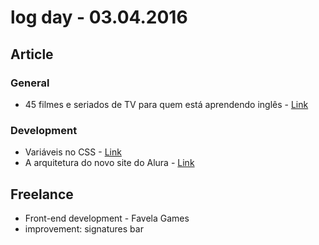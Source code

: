 # log day - 03.04.2016

## Article

  ### General
  
   - 45 filmes e seriados de TV para quem está aprendendo inglês - [Link](http://incrivel.club/inspiracao-dicas/45-filmes-e-seriados-de-tv-para-quem-esta-aprendendo-ingles-46105/) 

  ### Development

   - Variáveis no CSS - [Link](https://braziljs.org/blog/variaveis-no-css/)
   - A arquitetura do novo site do Alura - [Link](http://blog.alura.com.br/a-arquitetura-do-novo-site-do-alura/)

## Freelance

 - Front-end development - Favela Games
  - improvement: signatures bar
